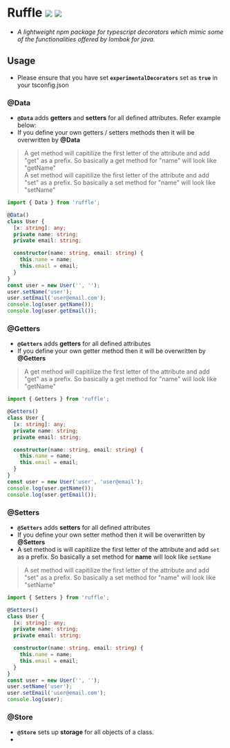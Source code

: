 # Ruffle ![](https://img.shields.io/badge/npm-ruffle-blue) ![](https://img.shields.io/badge/npm-lombok-brightgreen)

- _A lightweight npm package for typescript decorators which mimic some of the functionalities offered by lombok for java._

## Usage

- Please ensure that you have set **`experimentalDecorators`** set as **`true`** in your tsconfig.json

### @Data

- **`@Data`** adds **getters** and **setters** for all defined attributes. Refer example below:
- If you define your own getters / setters methods then it will be overwritten by **@Data**
<blockquote>
A get method will capitilize the first letter of the attribute and add "get" as a prefix. So basically a get method for "name" will look like "getName" <br/>
A set method will capitilize the first letter of the attribute and add "set" as a prefix. So basically a set method for "name" will look like "setName"
</blockquote>

```ts
import { Data } from 'ruffle';

@Data()
class User {
  [x: string]: any;
  private name: string;
  private email: string;

  constructor(name: string, email: string) {
    this.name = name;
    this.email = email;
  }
}
const user = new User('', '');
user.setName('user');
user.setEmail('user@email.com');
console.log(user.getName());
console.log(user.getEmail());
```

### @Getters

- **`@Getters`** adds **getters** for all defined attributes
- If you define your own getter method then it will be overwritten by **@Getters**
<blockquote>
A get method will capitilize the first letter of the attribute and add "get" as a prefix. So basically a get method for "name" will look like "getName"
</blockquote>

```ts
import { Getters } from 'ruffle';

@Getters()
class User {
  [x: string]: any;
  private name: string;
  private email: string;

  constructor(name: string, email: string) {
    this.name = name;
    this.email = email;
  }
}
const user = new User('user', 'user@email');
console.log(user.getName());
console.log(user.getEmail());
```

### @Setters

- **`@Setters`** adds **setters** for all defined attributes
- If you define your own setter method then it will be overwritten by **@Setters**
- A set method is will capitilize the first letter of the attribute and add `set` as a prefix. So basically a set method for **name** will look like `setName`
<blockquote>
A set method will capitilize the first letter of the attribute and add "set" as a prefix. So basically a set method for "name" will look like "setName"
</blockquote>

```ts
import { Setters } from 'ruffle';

@Setters()
class User {
  [x: string]: any;
  private name: string;
  private email: string;

  constructor(name: string, email: string) {
    this.name = name;
    this.email = email;
  }
}
const user = new User('', '');
user.setName('user');
user.setEmail('user@email.com');
console.log(user);
```

### @Store

- **`@Store`** sets up **storage** for all objects of a class.
-
